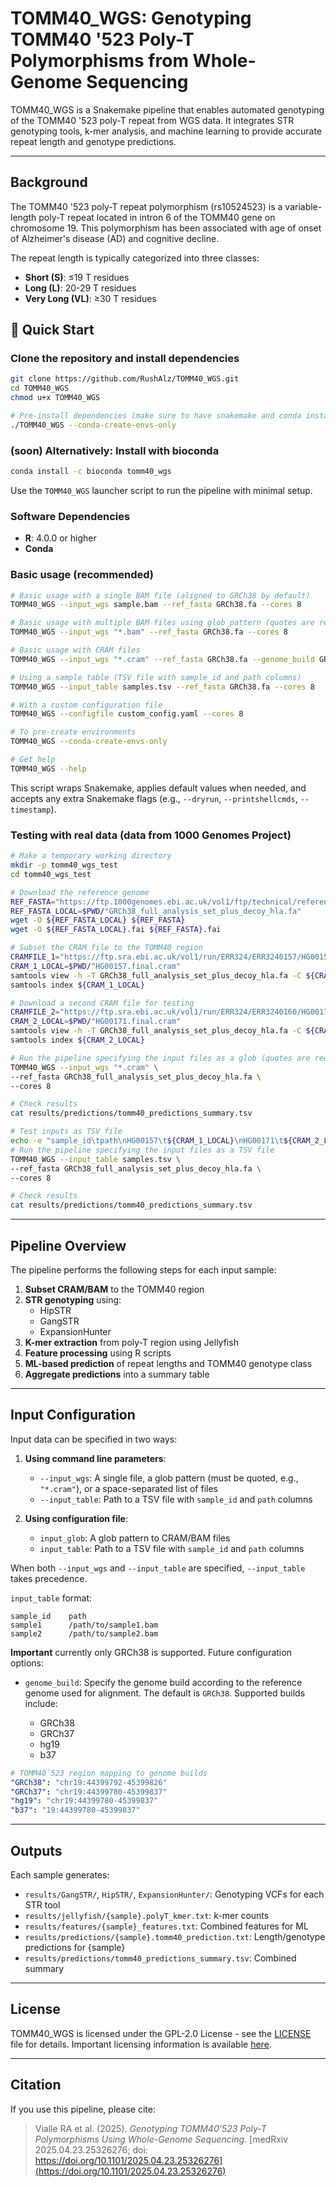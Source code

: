# TOMM40_WGS: Genotyping TOMM40 '523 Poly-T Polymorphisms from Whole-Genome Sequencing

TOMM40_WGS is a Snakemake pipeline that enables automated genotyping of the TOMM40 '523 poly-T repeat from WGS data. It integrates STR genotyping tools, k-mer analysis, and machine learning to provide accurate repeat length and genotype predictions.

---

## Background

The TOMM40 '523 poly-T repeat polymorphism (rs10524523) is a variable-length poly-T repeat located in intron 6 of the TOMM40 gene on chromosome 19. This polymorphism has been associated with age of onset of Alzheimer's disease (AD) and cognitive decline.

The repeat length is typically categorized into three classes:
- **Short (S)**: ≤19 T residues
- **Long (L)**: 20-29 T residues
- **Very Long (VL)**: ≥30 T residues

## 🚀 Quick Start

### Clone the repository and install dependencies
```bash
git clone https://github.com/RushAlz/TOMM40_WGS.git
cd TOMM40_WGS
chmod u+x TOMM40_WGS

# Pre-install dependencies (make sure to have snakemake and conda installed first)
./TOMM40_WGS --conda-create-envs-only
```

### (soon) Alternatively: Install with bioconda 
```bash
conda install -c bioconda tomm40_wgs
```

Use the `TOMM40_WGS` launcher script to run the pipeline with minimal setup.

### Software Dependencies

- **R**: 4.0.0 or higher
- **Conda** 

### Basic usage (recommended)

```bash
# Basic usage with a single BAM file (aligned to GRCh38 by default)
TOMM40_WGS --input_wgs sample.bam --ref_fasta GRCh38.fa --cores 8

# Basic usage with multiple BAM files using glob pattern (quotes are required)
TOMM40_WGS --input_wgs "*.bam" --ref_fasta GRCh38.fa --cores 8

# Basic usage with CRAM files 
TOMM40_WGS --input_wgs "*.cram" --ref_fasta GRCh38.fa --genome_build GRCh38 --cores 8

# Using a sample table (TSV file with sample_id and path columns)
TOMM40_WGS --input_table samples.tsv --ref_fasta GRCh38.fa --cores 8

# With a custom configuration file
TOMM40_WGS --configfile custom_config.yaml --cores 8

# To pre-create environments
TOMM40_WGS --conda-create-envs-only

# Get help
TOMM40_WGS --help
```

This script wraps Snakemake, applies default values when needed, and accepts any extra Snakemake flags (e.g., `--dryrun`, `--printshellcmds`, `--timestamp`).

### Testing with real data (data from 1000 Genomes Project)
```bash
# Make a temporary working directory
mkdir -p tomm40_wgs_test
cd tomm40_wgs_test

# Download the reference genome
REF_FASTA="https://ftp.1000genomes.ebi.ac.uk/vol1/ftp/technical/reference/GRCh38_reference_genome/GRCh38_full_analysis_set_plus_decoy_hla.fa"
REF_FASTA_LOCAL=$PWD/"GRCh38_full_analysis_set_plus_decoy_hla.fa"
wget -O ${REF_FASTA_LOCAL} ${REF_FASTA}
wget -O ${REF_FASTA_LOCAL}.fai ${REF_FASTA}.fai

# Subset the CRAM file to the TOMM40 region
CRAMFILE_1="https://ftp.sra.ebi.ac.uk/vol1/run/ERR324/ERR3240157/HG00157.final.cram"
CRAM_1_LOCAL=$PWD/"HG00157.final.cram"
samtools view -h -T GRCh38_full_analysis_set_plus_decoy_hla.fa -C ${CRAMFILE_1} "chr19:44399792-45399826" > ${CRAM_1_LOCAL} 
samtools index ${CRAM_1_LOCAL}

# Download a second CRAM file for testing
CRAMFILE_2="https://ftp.sra.ebi.ac.uk/vol1/run/ERR324/ERR3240160/HG00171.final.cram"
CRAM_2_LOCAL=$PWD/"HG00171.final.cram"
samtools view -h -T GRCh38_full_analysis_set_plus_decoy_hla.fa -C ${CRAMFILE_2} "chr19:44399792-45399826" > ${CRAM_2_LOCAL}
samtools index ${CRAM_2_LOCAL}

# Run the pipeline specifying the input files as a glob (quotes are required) 
TOMM40_WGS --input_wgs "*.cram" \
--ref_fasta GRCh38_full_analysis_set_plus_decoy_hla.fa \
--cores 8

# Check results
cat results/predictions/tomm40_predictions_summary.tsv

# Test inputs as TSV file
echo -e "sample_id\tpath\nHG00157\t${CRAM_1_LOCAL}\nHG00171\t${CRAM_2_LOCAL}" > samples.tsv
# Run the pipeline specifying the input files as a TSV file
TOMM40_WGS --input_table samples.tsv \
--ref_fasta GRCh38_full_analysis_set_plus_decoy_hla.fa \
--cores 8

# Check results
cat results/predictions/tomm40_predictions_summary.tsv
```

---

## Pipeline Overview

The pipeline performs the following steps for each input sample:

1. **Subset CRAM/BAM** to the TOMM40 region
2. **STR genotyping** using:
   - HipSTR
   - GangSTR
   - ExpansionHunter
3. **K-mer extraction** from poly-T region using Jellyfish
4. **Feature processing** using R scripts
5. **ML-based prediction** of repeat lengths and TOMM40 genotype class
6. **Aggregate predictions** into a summary table

---

## Input Configuration

Input data can be specified in two ways:

1. **Using command line parameters**:
   - `--input_wgs`: A single file, a glob pattern (must be quoted, e.g., `"*.cram"`), or a space-separated list of files
   - `--input_table`: Path to a TSV file with `sample_id` and `path` columns

2. **Using configuration file**:
   - `input_glob`: A glob pattern to CRAM/BAM files
   - `input_table`: Path to a TSV file with `sample_id` and `path` columns

When both `--input_wgs` and `--input_table` are specified, `--input_table` takes precedence.

`input_table` format:

```tsv
sample_id    path
sample1      /path/to/sample1.bam
sample2      /path/to/sample2.bam
```

**Important** currently only GRCh38 is supported. Future configuration options:

- `genome_build`: Specify the genome build according to the reference genome used for alignment. The default is `GRCh38`. 
Supported builds include:

  - GRCh38
  - GRCh37
  - hg19
  - b37

```yaml
# TOMM40`523 region mapping to genome builds
"GRCh38": "chr19:44399792-45399826"
"GRCh37": "chr19:44399780-45399837"
"hg19": "chr19:44399780-45399837"
"b37": "19:44399780-45399837"
```

---

##  Outputs

Each sample generates:

- `results/GangSTR/`, `HipSTR/`, `ExpansionHunter/`: Genotyping VCFs for each STR tool
- `results/jellyfish/{sample}.polyT_kmer.txt`: k-mer counts 
- `results/features/{sample}_features.txt`: Combined features for ML
- `results/predictions/{sample}.tomm40_prediction.txt`: Length/genotype predictions for {sample}
- `results/predictions/tomm40_predictions_summary.tsv`: Combined summary

---

## License

TOMM40_WGS is licensed under the GPL-2.0 License - see the [LICENSE](LICENSE) file for details. 
Important licensing information is available [here](docs/license_instructions.md).

---

## Citation
If you use this pipeline, please cite:

> Vialle RA et al. (2025). *Genotyping TOMM40'523 Poly-T Polymorphisms Using Whole-Genome Sequencing*. [medRxiv 2025.04.23.25326276; doi: https://doi.org/10.1101/2025.04.23.25326276](https://doi.org/10.1101/2025.04.23.25326276)
